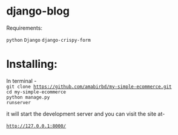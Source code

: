 # django-blog
Requirements:<br>
 
  <code>python</code>
  <code>Django</code>
  <code>django-crispy-form</code><br>
  
  
# Installing:
In terminal - <br>
  <code>git clone https://github.com/amabirbd/my-simple-ecommerce.git</code> <br>
  <code>cd my-simple-ecommerce</code> <br>
  <code>python manage.py runserver</code> <br>
  
it will start the development server and you can visit the site at- <br>  
<code>http://127.0.0.1:8000/</code>
